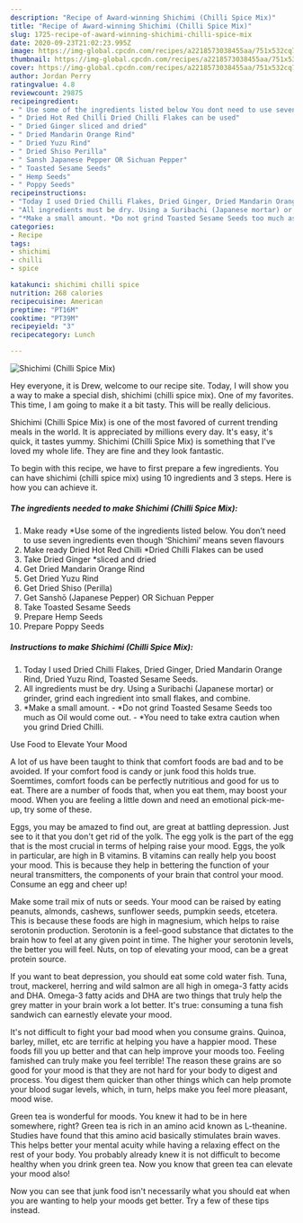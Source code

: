 ```yaml
---
description: "Recipe of Award-winning Shichimi (Chilli Spice Mix)"
title: "Recipe of Award-winning Shichimi (Chilli Spice Mix)"
slug: 1725-recipe-of-award-winning-shichimi-chilli-spice-mix
date: 2020-09-23T21:02:23.995Z
image: https://img-global.cpcdn.com/recipes/a2218573038455aa/751x532cq70/shichimi-chilli-spice-mix-recipe-main-photo.jpg
thumbnail: https://img-global.cpcdn.com/recipes/a2218573038455aa/751x532cq70/shichimi-chilli-spice-mix-recipe-main-photo.jpg
cover: https://img-global.cpcdn.com/recipes/a2218573038455aa/751x532cq70/shichimi-chilli-spice-mix-recipe-main-photo.jpg
author: Jordan Perry
ratingvalue: 4.8
reviewcount: 29875
recipeingredient:
- " Use some of the ingredients listed below You dont need to use seven ingredients even though Shichimi means seven flavours"
- " Dried Hot Red Chilli Dried Chilli Flakes can be used"
- " Dried Ginger sliced and dried"
- " Dried Mandarin Orange Rind"
- " Dried Yuzu Rind"
- " Dried Shiso Perilla"
- " Sansh Japanese Pepper OR Sichuan Pepper"
- " Toasted Sesame Seeds"
- " Hemp Seeds"
- " Poppy Seeds"
recipeinstructions:
- "Today I used Dried Chilli Flakes, Dried Ginger, Dried Mandarin Orange Rind, Dried Yuzu Rind, Toasted Sesame Seeds."
- "All ingredients must be dry. Using a Suribachi (Japanese mortar) or grinder, grind each ingredient into small flakes, and combine."
- "*Make a small amount. *Do not grind Toasted Sesame Seeds too much as Oil would come out. *You need to take extra caution when you grind Dried Chilli."
categories:
- Recipe
tags:
- shichimi
- chilli
- spice

katakunci: shichimi chilli spice 
nutrition: 268 calories
recipecuisine: American
preptime: "PT16M"
cooktime: "PT39M"
recipeyield: "3"
recipecategory: Lunch

---
```



![Shichimi (Chilli Spice Mix)](https://img-global.cpcdn.com/recipes/a2218573038455aa/751x532cq70/shichimi-chilli-spice-mix-recipe-main-photo.jpg)

Hey everyone, it is Drew, welcome to our recipe site. Today, I will show you a way to make a special dish, shichimi (chilli spice mix). One of my favorites. This time, I am going to make it a bit tasty. This will be really delicious.



Shichimi (Chilli Spice Mix) is one of the most favored of current trending meals in the world. It is appreciated by millions every day. It's easy, it's quick, it tastes yummy. Shichimi (Chilli Spice Mix) is something that I've loved my whole life. They are fine and they look fantastic.


To begin with this recipe, we have to first prepare a few ingredients. You can have shichimi (chilli spice mix) using 10 ingredients and 3 steps. Here is how you can achieve it.

<!--inarticleads1-->

##### The ingredients needed to make Shichimi (Chilli Spice Mix):

1. Make ready  *Use some of the ingredients listed below. You don’t need to use seven ingredients even though ‘Shichimi’ means seven flavours
1. Make ready  Dried Hot Red Chilli *Dried Chilli Flakes can be used
1. Take  Dried Ginger *sliced and dried
1. Get  Dried Mandarin Orange Rind
1. Get  Dried Yuzu Rind
1. Get  Dried Shiso (Perilla)
1. Get  Sanshō (Japanese Pepper) OR Sichuan Pepper
1. Take  Toasted Sesame Seeds
1. Prepare  Hemp Seeds
1. Prepare  Poppy Seeds




<!--inarticleads2-->

##### Instructions to make Shichimi (Chilli Spice Mix):

1. Today I used Dried Chilli Flakes, Dried Ginger, Dried Mandarin Orange Rind, Dried Yuzu Rind, Toasted Sesame Seeds.
1. All ingredients must be dry. Using a Suribachi (Japanese mortar) or grinder, grind each ingredient into small flakes, and combine.
1. *Make a small amount. - *Do not grind Toasted Sesame Seeds too much as Oil would come out. - *You need to take extra caution when you grind Dried Chilli.




Use Food to Elevate Your Mood


A lot of us have been taught to think that comfort foods are bad and to be avoided. If your comfort food is candy or junk food this holds true. Soemtimes, comfort foods can be perfectly nutritious and good for us to eat. There are a number of foods that, when you eat them, may boost your mood. When you are feeling a little down and need an emotional pick-me-up, try some of these.

Eggs, you may be amazed to find out, are great at battling depression. Just see to it that you don't get rid of the yolk. The egg yolk is the part of the egg that is the most crucial in terms of helping raise your mood. Eggs, the yolk in particular, are high in B vitamins. B vitamins can really help you boost your mood. This is because they help in bettering the function of your neural transmitters, the components of your brain that control your mood. Consume an egg and cheer up!

Make some trail mix of nuts or seeds. Your mood can be raised by eating peanuts, almonds, cashews, sunflower seeds, pumpkin seeds, etcetera. This is because these foods are high in magnesium, which helps to raise serotonin production. Serotonin is a feel-good substance that dictates to the brain how to feel at any given point in time. The higher your serotonin levels, the better you will feel. Nuts, on top of elevating your mood, can be a great protein source.

If you want to beat depression, you should eat some cold water fish. Tuna, trout, mackerel, herring and wild salmon are all high in omega-3 fatty acids and DHA. Omega-3 fatty acids and DHA are two things that truly help the grey matter in your brain work a lot better. It's true: consuming a tuna fish sandwich can earnestly elevate your mood. 

It's not difficult to fight your bad mood when you consume grains. Quinoa, barley, millet, etc are terrific at helping you have a happier mood. These foods fill you up better and that can help improve your moods too. Feeling famished can truly make you feel terrible! The reason these grains are so good for your mood is that they are not hard for your body to digest and process. You digest them quicker than other things which can help promote your blood sugar levels, which, in turn, helps make you feel more pleasant, mood wise.

Green tea is wonderful for moods. You knew it had to be in here somewhere, right? Green tea is rich in an amino acid known as L-theanine. Studies have found that this amino acid basically stimulates brain waves. This helps better your mental acuity while having a relaxing effect on the rest of your body. You probably already knew it is not difficult to become healthy when you drink green tea. Now you know that green tea can elevate your mood also!

Now you can see that junk food isn't necessarily what you should eat when you are wanting to help your moods get better. Try  a few  of  these  tips  instead.

